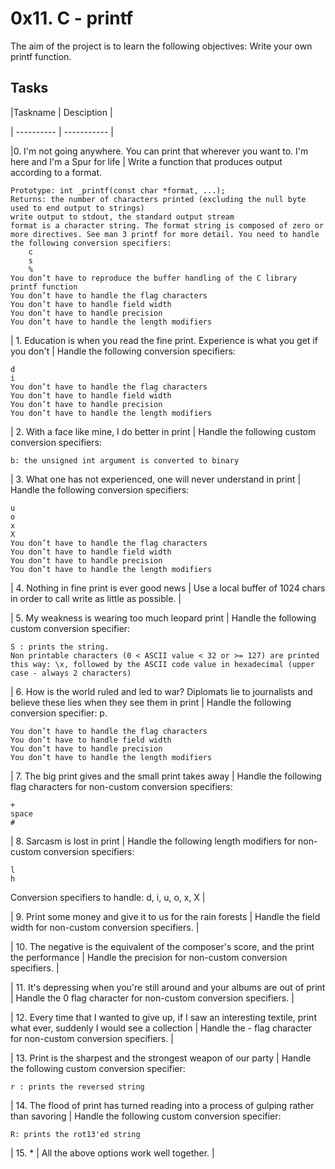 # 0x11. C - printf

The aim of the project is to learn the following objectives:
	Write your own printf function.

## Tasks

|Taskname | Desciption |

| ---------- | ----------- |

|0. I'm not going anywhere. You can print that wherever you want to. I'm here and I'm a Spur for life | Write a function that produces output according to a format.

    Prototype: int _printf(const char *format, ...);
    Returns: the number of characters printed (excluding the null byte used to end output to strings)
    write output to stdout, the standard output stream
    format is a character string. The format string is composed of zero or more directives. See man 3 printf for more detail. You need to handle the following conversion specifiers:
        c
        s
        %
    You don’t have to reproduce the buffer handling of the C library printf function
    You don’t have to handle the flag characters
    You don’t have to handle field width
    You don’t have to handle precision
    You don’t have to handle the length modifiers

|  1. Education is when you read the fine print. Experience is what you get if you don't | Handle the following conversion specifiers:

    d
    i
    You don’t have to handle the flag characters
    You don’t have to handle field width
    You don’t have to handle precision
    You don’t have to handle the length modifiers

| 2. With a face like mine, I do better in print | Handle the following custom conversion specifiers:

    b: the unsigned int argument is converted to binary

| 3. What one has not experienced, one will never understand in print | Handle the following conversion specifiers:

    u
    o
    x
    X
    You don’t have to handle the flag characters
    You don’t have to handle field width
    You don’t have to handle precision
    You don’t have to handle the length modifiers

| 4. Nothing in fine print is ever good news | Use a local buffer of 1024 chars in order to call write as little as possible. |

| 5. My weakness is wearing too much leopard print | Handle the following custom conversion specifier:

    S : prints the string.
    Non printable characters (0 < ASCII value < 32 or >= 127) are printed this way: \x, followed by the ASCII code value in hexadecimal (upper case - always 2 characters)

| 6. How is the world ruled and led to war? Diplomats lie to journalists and believe these lies when they see them in print | Handle the following conversion specifier: p.

    You don’t have to handle the flag characters
    You don’t have to handle field width
    You don’t have to handle precision
    You don’t have to handle the length modifiers

| 7. The big print gives and the small print takes away | Handle the following flag characters for non-custom conversion specifiers:

    +
    space
    #

| 8. Sarcasm is lost in print | Handle the following length modifiers for non-custom conversion specifiers:

    l
    h

Conversion specifiers to handle: d, i, u, o, x, X |

| 9. Print some money and give it to us for the rain forests | Handle the field width for non-custom conversion specifiers. |

| 10. The negative is the equivalent of the composer's score, and the print the performance | Handle the precision for non-custom conversion specifiers. |

| 11. It's depressing when you're still around and your albums are out of print | Handle the 0 flag character for non-custom conversion specifiers. |

| 12. Every time that I wanted to give up, if I saw an interesting textile, print what ever, suddenly I would see a collection | Handle the - flag character for non-custom conversion specifiers. |

| 13. Print is the sharpest and the strongest weapon of our party | Handle the following custom conversion specifier:

    r : prints the reversed string

| 14. The flood of print has turned reading into a process of gulping rather than savoring | Handle the following custom conversion specifier:

    R: prints the rot13'ed string

| 15. * | All the above options work well together. |
